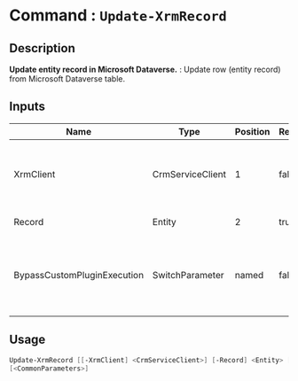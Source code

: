 ﻿# Command : `Update-XrmRecord` 

## Description

**Update entity record in Microsoft Dataverse.** : Update row (entity record) from Microsoft Dataverse table.

## Inputs

Name|Type|Position|Required|Default|Description
----|----|--------|--------|-------|-----------
XrmClient|CrmServiceClient|1|false|$Global:XrmClient|Xrm connector initialized to target instance. Use latest one by default. (CrmServiceClient)
Record|Entity|2|true||Record (row) to update.
BypassCustomPluginExecution|SwitchParameter|named|false|False|Specify wether involved plugins should be triggered or not during this operation. (Default: False)


## Usage

```Powershell 
Update-XrmRecord [[-XrmClient] <CrmServiceClient>] [-Record] <Entity> [-BypassCustomPluginExecution] 
[<CommonParameters>]
``` 


